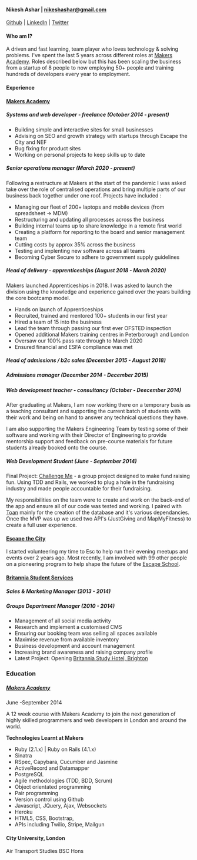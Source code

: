 #### Nikesh Ashar | nikeshashar@gmail.com
[Github](www.github.com/nikeshashar) | [LinkedIn](uk.linkedin.com/in/nikeshashar/) | [Twitter](twitter.com/nikeshashar) 

#### Who am I?
A driven and fast learning, team player who loves technology & solving problems. I've spent the last 5 years across different roles at [Makers Academy](https://www,makers.tech). Roles described below but this has been scaling the business from a startup of 8 people to now employing 50+ people and training hundreds of developers every year to employment.

#### Experience

#### [Makers Academy](https://www.makersacademy.com)

##### Systems and web developer - freelance (October 2014 - present)
+ Building simple and interactive sites for small businesses 
+ Advising on SEO and growth strategy with startups through Escape the City and NEF
+ Bug fixing for product sites
+ Working on personal projects to keep skills up to date

##### Senior operations manager (March 2020 - present)
Following a restructure at Makers at the start of the pandemic I was asked take over the role of centralised operations and bring multiple parts of our business back together under one roof. Projects have included : 
* Managing our fleet of 200+ laptops and mobile devices (from spreadsheet -> MDM)
* Restructuring and updating all processes across the business
* Building internal teams up to share knowledge in a remote first world
* Creating a platform for reporting to the board and senior management team
* Cutting costs by approx 35% across the business
* Testing and implenting new software across all teams
* Becoming Cyber Secure to adhere to government supply guidelines

##### Head of delivery - apprenticeships (August 2018 - March 2020)
Makers launched Apprenticeships in 2018. I was asked to launch the division using the knowledge and experience gained over the years building the core bootcamp model. 
* Hands on launch of Apprenticeships
* Recruited, trained and mentored 100+ students in our first year
* Hired a team of 15 into the business
* Lead the team through passing our first ever OFSTED inspection
* Opened additional Makers training centres in Peterborough and London
* Oversaw our 100% pass rate through to March 2020
* Ensured financial and ESFA compliance was met

##### Head of admissions / b2c sales (December 2015 - August 2018)

##### Admissions manager (December 2014 - December 2015)

##### Web development teacher - consultancy (October - Deecember 2014)
After graduating at Makers, I am now working there on a temporary basis as a teaching consultant and supporting the current batch of students with their work and being on hand to answer any technical questions they have. 

I am also supporting the Makers Engineering Team by testing some of their software and working with their Director of Engineering to provide mentorship support and feedback on pre-course materials for future students already booked onto the course. 

##### Web Development Student (June - September 2014)
Final Project: [Challenge Me](https://github.com/nikeshashar/challenge-me) - a group project designed to make fund raising fun. Using TDD and Rails, we worked to plug a hole in the fundraising industry and made people accountable for their fundraising. 

My responsibilities on the team were to create and work on the back-end of the app and ensure all of our code was tested and working. I paired with [Toan](https://www.github.com/yoshdog) mainly for the creation of the database and it's various dependancies. Once the MVP was up we used two API's (JustGiving and MapMyFitness) to create a full user experience. 

#### [Escape the City](https://www.escapethecity.org)
I started volunteering my time to Esc to help run their evening meetups and events over 2 years ago. Most recently, I am involved with 99 other people on a pioneering program to help shape the future of the [Escape School](https://school.escapethecity.org/). 

#### [Britannia Student Services](https://www.britanniatravel.com)
##### Sales & Marketing Manager (2013 - 2014)
##### Groups Department Manager (2010 - 2014)

+ Management of all social media activity
+ Research and implement a customised CMS
+ Ensuring our booking team was selling all spaces available 
+ Maximise revenue from available inventory
+ Business development and account management
+ Increasing brand awareness and raising company profile
+ Latest Project: Opening [Britannia Study Hotel, Brighton](https://www.britanniastudyhotel.com)

### **Education**
##### [Makers Academy](http://www.makersacademy.com)
June -September 2014

A 12 week course with Makers Academy to join the next generation of highly skilled programmers and web developers in London and around the world. 

**Technologies Learnt at Makers**
+ Ruby (2.1.x) | Ruby on Rails (4.1.x)
+ Sinatra
+ RSpec, Capybara, Cucumber and Jasmine
+ ActiveRecord and Datamapper
+ PostgreSQL
+ Agile methodologies (TDD, BDD, Scrum)
+ Object orientated programming
+ Pair programming
+ Version control using Github
+ Javascript, JQuery, Ajax, Websockets
+ Heroku
+ HTML5, CSS, Bootstrap, 
+ APIs including Twilio, Stripe, Mailgun

#### City University, London
Air Transport Studies BSC Hons





